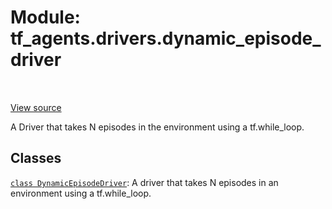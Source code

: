 <div itemscope itemtype="http://developers.google.com/ReferenceObject">
<meta itemprop="name" content="tf_agents.drivers.dynamic_episode_driver" />
<meta itemprop="path" content="Stable" />
</div>

# Module: tf_agents.drivers.dynamic_episode_driver

<table class="tfo-notebook-buttons tfo-api" align="left">
</table>

<a target="_blank" href="https://github.com/tensorflow/agents/tree/master/tf_agents/drivers/dynamic_episode_driver.py">View
source</a>

A Driver that takes N episodes in the environment using a tf.while_loop.

<!-- Placeholder for "Used in" -->


## Classes

[`class DynamicEpisodeDriver`](../../tf_agents/drivers/dynamic_episode_driver/DynamicEpisodeDriver.md): A driver that takes N episodes in an environment using a tf.while_loop.

